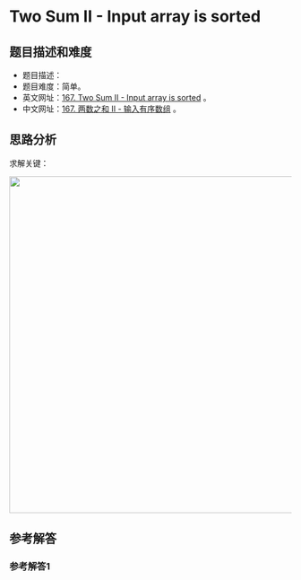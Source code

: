 # Two Sum II - Input array is sorted

## 题目描述和难度
+ 题目描述：
+ 题目难度：简单。
+ 英文网址：[167. Two Sum II - Input array is sorted](https://leetcode.com/problems/two-sum-ii-input-array-is-sorted/description/)  。
+ 中文网址：[167. 两数之和 II - 输入有序数组](https://leetcode-cn.com/problems/two-sum-ii-input-array-is-sorted/description/)  。
## 思路分析
求解关键：

<img src="https://liweiwei1419.github.io/images/leetcode-solution/" width="600">

## 参考解答
### 参考解答1

```java

```